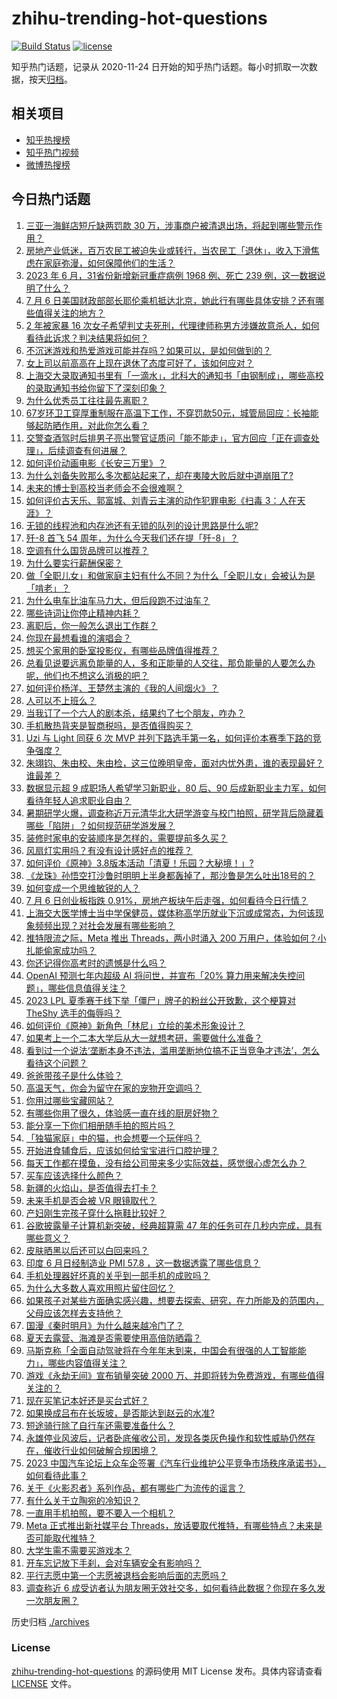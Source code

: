 # zhihu-trending-hot-questions

[![Build Status](https://github.com/justjavac/zhihu-trending-hot-questions/workflows/ci/badge.svg?branch=master)](https://github.com/justjavac/zhihu-trending-hot-questions/actions)
[![license](https://img.shields.io/github/license/justjavac/zhihu-trending-hot-questions)](https://github.com/justjavac/zhihu-trending-hot-questions/blob/master/LICENSE)

知乎热门话题，记录从 2020-11-24
日开始的知乎热门话题。每小时抓取一次数据，按天[归档](./archives)。

## 相关项目

- [知乎热搜榜](https://github.com/justjavac/zhihu-trending-top-search)
- [知乎热门视频](https://github.com/justjavac/zhihu-trending-hot-video)
- [微博热搜榜](https://github.com/justjavac/weibo-trending-hot-search)

## 今日热门话题

<!-- BEGIN -->
<!-- 最后更新时间 Fri Jul 07 2023 07:03:18 GMT+0800 (China Standard Time) -->

1. [三亚一海鲜店短斤缺两罚款 30 万，涉事商户被清退出场，将起到哪些警示作用？](https://www.zhihu.com/question/610555575)
1. [房地产业低迷，百万农民工被迫失业或转行，当农民工「退休」，收入下滑焦虑在家庭弥漫，如何保障他们的生活？](https://www.zhihu.com/question/610633138)
1. [2023 年 6 月，31省份新增新冠重症病例 1968 例、死亡 239 例，这一数据说明了什么？](https://www.zhihu.com/question/610625066)
1. [7 月 6 日美国财政部部长耶伦乘机抵达北京，她此行有哪些具体安排？还有哪些值得关注的地方？](https://www.zhihu.com/question/610702246)
1. [2 年被家暴 16 次女子希望判丈夫死刑，代理律师称男方涉嫌故意杀人，如何看待此诉求？判决结果将如何？](https://www.zhihu.com/question/610619293)
1. [不沉迷游戏和热爱游戏可能并存吗？如果可以，是如何做到的？](https://www.zhihu.com/question/602728740)
1. [女上司以前高高在上现在退休了态度可好了，该如何应对？](https://www.zhihu.com/question/604372105)
1. [上海交大录取通知书里有「一滴水」，北科大的通知书「由钢制成」，哪些高校的录取通知书给你留下了深刻印象？](https://www.zhihu.com/question/610635358)
1. [为什么优秀员工往往最先离职？](https://www.zhihu.com/question/385026167)
1. [67岁环卫工穿厚重制服在高温下工作，不穿罚款50元，城管局回应：长袖能够起防晒作用，对此你怎么看？](https://www.zhihu.com/question/610461726)
1. [交警查酒驾时后排男子亮出警官证质问「能不能走」，官方回应「正在调查处理」，后续调查有何进展？](https://www.zhihu.com/question/610659420)
1. [如何评价动画电影《长安三万里》？](https://www.zhihu.com/question/609892588)
1. [为什么刘备失败那么多次都站起来了，却在夷陵大败后就中道崩阻了?](https://www.zhihu.com/question/610426660)
1. [未来的博士到高校当老师会不会很难啊？](https://www.zhihu.com/question/458955483)
1. [如何评价古天乐、郭富城、刘青云主演的动作犯罪电影《扫毒 3：人在天涯》？](https://www.zhihu.com/question/610485745)
1. [无锁的线程池和内存池还有无锁的队列的设计思路是什么呢?](https://www.zhihu.com/question/374142552)
1. [歼-8 首飞 54 周年，为什么今天我们还在提「歼-8」？](https://www.zhihu.com/question/610461295)
1. [空调有什么国货品牌可以推荐？](https://www.zhihu.com/question/585887403)
1. [为什么要实行薪酬保密？](https://www.zhihu.com/question/28079407)
1. [做「全职儿女」和做家庭主妇有什么不同？为什么「全职儿女」会被认为是「啃老」？](https://www.zhihu.com/question/610276645)
1. [为什么电车比油车马力大，但后段跑不过油车？](https://www.zhihu.com/question/609554674)
1. [哪些诗词让你停止精神内耗？](https://www.zhihu.com/question/605124474)
1. [离职后，你一般怎么退出工作群？](https://www.zhihu.com/question/605694733)
1. [你现在最想看谁的演唱会？](https://www.zhihu.com/question/602676965)
1. [想买个家用的卧室投影仪，有哪些品牌值得推荐？](https://www.zhihu.com/question/571110215)
1. [总看见说要远离负能量的人，多和正能量的人交往，那负能量的人要怎么办呢，他们也不想这么消极的吧？](https://www.zhihu.com/question/610250311)
1. [如何评价杨洋、王楚然主演的《我的人间烟火》？](https://www.zhihu.com/question/610526440)
1. [人可以不上班么？](https://www.zhihu.com/question/610078346)
1. [当我订了一个六人的剧本杀，结果约了七个朋友，咋办？](https://www.zhihu.com/question/607909846)
1. [手机散热背夹是智商税吗，是否值得购买？](https://www.zhihu.com/question/609906720)
1. [Uzi 与 Light 同获 6 次 MVP 并列下路选手第一名，如何评价本赛季下路的竞争强度？](https://www.zhihu.com/question/610057378)
1. [朱翊钧、朱由校、朱由检，这三位晚明皇帝，面对内忧外患，谁的表现最好？谁最差？](https://www.zhihu.com/question/609932551)
1. [数据显示超 9 成职场人希望学习新职业，80 后、90 后成新职业主力军，如何看待年轻人追求职业自由？](https://www.zhihu.com/question/610662099)
1. [暑期研学火爆，调查称近万元清华北大研学游变与校门拍照，研学背后隐藏着哪些「陷阱」？如何规范研学游发展？](https://www.zhihu.com/question/610627958)
1. [装修时家电的安装顺序是怎样的，需要提前多久买？](https://www.zhihu.com/question/585163709)
1. [风扇灯实用吗？有没有设计感好点的推荐？](https://www.zhihu.com/question/468006153)
1. [如何评价《原神》3.8版本活动「清夏！乐园？大秘境！」?](https://www.zhihu.com/question/610445285)
1. [《龙珠》孙悟空打沙鲁时明明上半身都轰掉了，那沙鲁是怎么吐出18号的？](https://www.zhihu.com/question/494051946)
1. [如何变成一个思维敏锐的人？](https://www.zhihu.com/question/601833401)
1. [7 月 6 日创业板指跌 0.91%，房地产板块午后走强，如何看待今日行情？](https://www.zhihu.com/question/610625250)
1. [上海交大医学博士当中学保健员，媒体称高学历就业下沉或成常态，为何该现象频频出现？对社会发展有哪些影响？](https://www.zhihu.com/question/610692768)
1. [推特限流之际，Meta 推出 Threads，两小时涌入 200 万用户，体验如何？小扎能偷家成功吗？](https://www.zhihu.com/question/610631428)
1. [你还记得你高考时的遗憾是什么吗？](https://www.zhihu.com/question/607736356)
1. [OpenAI 预测七年内超级 AI 将问世，并宣布「20% 算力用来解决失控问题」，哪些信息值得关注？](https://www.zhihu.com/question/610639130)
1. [2023 LPL 夏季赛于线下举「僵尸」牌子的粉丝公开致歉，这个梗算对 TheShy 选手的侮辱吗？](https://www.zhihu.com/question/610480367)
1. [如何评价《原神》新角色「林尼」立绘的美术形象设计？](https://www.zhihu.com/question/610344138)
1. [如果考上一个二本大学后从大一就想考研，需要做什么准备？](https://www.zhihu.com/question/464126373)
1. [看到过一个说法‘垄断本身不违法，滥用垄断地位搞不正当竞争才违法’，怎么看待这个问题？](https://www.zhihu.com/question/608984990)
1. [爸爸带孩子是什么体验？](https://www.zhihu.com/question/298442489)
1. [高温天气，你会为留守在家的宠物开空调吗？](https://www.zhihu.com/question/62585100)
1. [你用过哪些宝藏网站？](https://www.zhihu.com/question/409633765)
1. [有哪些你用了很久，体验感一直在线的厨房好物？](https://www.zhihu.com/question/519748828)
1. [能分享一下你们相册随手拍的照片吗？](https://www.zhihu.com/question/606335247)
1. [「独猫家庭」中的猫，也会想要一个玩伴吗？](https://www.zhihu.com/question/609286703)
1. [开始进食辅食后，应该如何给宝宝进行口腔护理？](https://www.zhihu.com/question/551409821)
1. [每天工作都在摸鱼，没有给公司带来多少实际效益，感觉很心虚怎么办？](https://www.zhihu.com/question/610282403)
1. [买车应该选择什么颜色？](https://www.zhihu.com/question/314127361)
1. [新疆的火焰山，是否值得去打卡？](https://www.zhihu.com/question/605319466)
1. [未来手机是否会被 VR 眼镜取代？](https://www.zhihu.com/question/605059370)
1. [产妇刚生完孩子穿什么拖鞋比较好？](https://www.zhihu.com/question/577028795)
1. [谷歌披露量子计算机新突破，经典超算需 47 年的任务可在几秒内完成，具有哪些意义？](https://www.zhihu.com/question/610524870)
1. [皮肤晒黑以后还可以白回来吗？](https://www.zhihu.com/question/608118229)
1. [印度 6 月日经制造业 PMI 57.8 ，这一数据透露了哪些信息？](https://www.zhihu.com/question/610064203)
1. [手机处理器好坏真的关乎到一部手机的成败吗？](https://www.zhihu.com/question/609807228)
1. [为什么大多数人喜欢用照片留住回忆？](https://www.zhihu.com/question/608139755)
1. [如果孩子对某些方面确实感兴趣，想要去探索、研究，在力所能及的范围内，父母应该怎样去支持他？](https://www.zhihu.com/question/609352057)
1. [国漫《秦时明月》为什么越来越冷门了？](https://www.zhihu.com/question/597525036)
1. [夏天去露营、海滩是否需要使用高倍防晒霜？](https://www.zhihu.com/question/609226162)
1. [马斯克称「全面自动驾驶将在今年年末到来，中国会有很强的人工智能能力」，哪些内容值得关注？](https://www.zhihu.com/question/610631642)
1. [游戏《永劫无间》宣布销量突破 2000 万、并即将转为免费游戏，有哪些值得关注的？](https://www.zhihu.com/question/610483242)
1. [现在买笔记本好还是买台式好？](https://www.zhihu.com/question/608206061)
1. [如果换成吕布在长坂坡，是否能达到赵云的水准?](https://www.zhihu.com/question/609823649)
1. [短途骑行除了自行车还需要准备什么？](https://www.zhihu.com/question/373009118)
1. [永雄停业风波后，记者卧底催收公司，发现各类灰色操作和软性威胁仍然存在，催收行业如何破解合规困境？](https://www.zhihu.com/question/609749222)
1. [2023 中国汽车论坛上众车企签署《汽车行业维护公平竞争市场秩序承诺书》，如何看待此事？](https://www.zhihu.com/question/610643415)
1. [关于《火影忍者》系列作品，都有哪些广为流传的谣言？](https://www.zhihu.com/question/593386639)
1. [有什么关于立陶宛的冷知识？](https://www.zhihu.com/question/279726729)
1. [一直用手机拍照，要不要入一个相机？](https://www.zhihu.com/question/607535929)
1. [Meta 正式推出新社媒平台 Threads，放话要取代推特，有哪些特点？未来是否可能取代推特？](https://www.zhihu.com/question/610615844)
1. [大学生需不需要买游戏本？](https://www.zhihu.com/question/609898566)
1. [开车忘记放下手刹，会对车辆安全有影响吗？](https://www.zhihu.com/question/604182775)
1. [平行志愿中第一个志愿被退档会影响后面的志愿吗？](https://www.zhihu.com/question/610079195)
1. [调查称近 6 成受访者认为朋友圈无效社交多，如何看待此数据？你现在多久发一次朋友圈？](https://www.zhihu.com/question/610625060)

<!-- END -->

历史归档 [./archives](./archives)

### License

[zhihu-trending-hot-questions](https://github.com/justjavac/zhihu-trending-hot-questions)
的源码使用 MIT License 发布。具体内容请查看 [LICENSE](./LICENSE) 文件。
